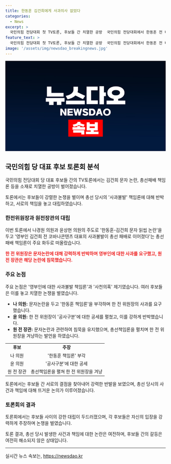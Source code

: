 ```yaml
---
title: 한동훈 김건희에게 사과의사 없었다
categories:
  - News
excerpt: >
  국민의힘 전당대회 첫 TV토론, 후보들 간 치열한 공방  국민의힘 전당대회에서 한동훈 전 비상대책위원장의 문자 논란과 총선패배 책임론을 놓고 후보들 간 치열한 토론이 벌어졌다. 한 전 위원장과 원 전 장관은 여러 논란에 대해 입장을 고수하며 격돌했고, 다수의 의원들이 강하게 압박하며 사과를 촉구했다. 또한, 후보들은 과거 정치 활동과 관련한 비판적인 사안에 대해서도 격렬히 토론을 벌였다. 이에 토론회는 긴장감 높은 분위기 속에서 진행되었다.
feature_text: >
  국민의힘 전당대회 첫 TV토론, 후보들 간 치열한 공방  국민의힘 전당대회에서 한동훈 전 비상대책위원장의 문자 논란과 총선패배 책임론을 놓고 후보들 간 치열한 토론이 벌어졌다. 한 전 위원장과 원 전 장관은 여러 논란에 대해 입장을 고수하며 격돌했고, 다수의 의원들이 강하게 압박하며 사과를 촉구했다. 또한, 후보들은 과거 정치 활동과 관련한 비판적인 사안에 대해서도 격렬히 토론을 벌였다. 이에 토론회는 긴장감 높은 분위기 속에서 진행되었다.
image: '/assets/img/newsdao_breakingnews.jpg'
---
```


<p><img src="/assets/img/newsdao_breakingnews.jpg" alt="ranknews 속보" /></p>

<h2 data-ke-size="size26">국민의힘 당 대표 후보 토론회 분석</h2>

<p>국민의힘 전당대회 당 대표 후보들 간의 TV토론에서는 김건희 문자 논란, 총선패배 책임론 등을 소재로 치열한 공방이 벌어졌습니다.</p>

<p data-ke-size="size16">토론에서는 후보들이 강렬한 논쟁을 벌이며 총선 당시의 '사과불발' 책임론에 대해 반박하고, 서로의 책임을 놓고 대립하였습니다.</p>

<h3 data-ke-size="size23">한전위원장과 원전장관의 대립</h3>

<p>이번 토론에서 나경원 의원과 윤상현 의원의 주도로 '한동훈-김건희 문자 읽씹 논란'을 두고 '영부인 김건희 전 코바나콘텐츠 대표의 사과불발이 총선 패배로 이어졌다'는 총선패배 책임론이 주요 화두로 떠올랐습니다.</p>

<p><b><span style="color: #ee2323;">한 전 위원장은 문자논란에 대해 강력하게 반박하며 영부인에 대한 사과를 요구했고, 원 전 장관은 해당 논란에 침묵했습니다.</span></b></p>

<h3 data-ke-size="size23">주요 논점</h3>

<p>주요 논점은 '영부인에 대한 사과불발 책임론'과 '사천의혹' 제기였습니다. 여러 후보들은 이를 놓고 치열한 논쟁을 벌였습니다.</p>

<ul>
<li><b>나 의원:</b> 문자논란을 두고 '한동훈 책임론'을 부각하며 한 전 위원장의 사과를 요구했습니다.</li>
<li><b>윤 의원:</b> 한 전 위원장이 '공사구분'에 대한 공세를 펼쳤고, 이를 강하게 반박했습니다.</li>
<li><b>원 전 장관:</b> 문자논란과 관련하여 침묵을 유지했으며, 총선책임론을 펼치며 한 전 위원장을 겨냥하는 발언을 하였습니다.</li>
</ul>

<table>
   <tr>
      <td style="text-align: center; height: 17px;"><b>후보</b></td>
      <td style="text-align: center; height: 17px;"><b>주장</b></td>
   </tr>
   <tr>
      <td style="text-align: center; height: 17px;">나 의원</td>
      <td style="text-align: center; height: 17px;">'한동훈 책임론' 부각</td>
   </tr>
   <tr>
      <td style="text-align: center; height: 17px;">윤 의원</td>
      <td style="text-align: center; height: 17px;">'공사구분'에 대한 공세</td>
   </tr>
   <tr>
      <td style="text-align: center; height: 17px;">원 전 장관</td>
      <td style="text-align: center; height: 17px;">총선책임론을 펼쳐 한 전 위원장을 겨냥</td>
   </tr>
</table>

<p data-ke-size="size16">토론에서는 후보들 간 서로의 결점을 찾아내어 강력한 반발을 보였으며, 총선 당시의 사건과 책임에 대해 뜨거운 논의가 이루어졌습니다.</p>

<h3 data-ke-size="size23">토론회의 결과</h3>

<p>토론회에서는 후보들 사이의 강한 대립이 두드러졌으며, 각 후보들은 자신의 입장을 강력하게 주장하며 논쟁을 벌였습니다.</p>

<p data-ke-size="size16">토론 결과, 총선 당시 발생한 사건과 책임에 대한 논란은 여전하며, 후보들 간의 갈등은 여전히 해소되지 않은 상태입니다.</p>

<hr>
실시간 뉴스 속보는, <a href="https://newsdao.kr" rel="dofollow">https://newsdao.kr</a>


